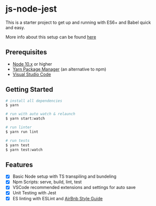 # js-node-jest

This is a starter project to get up and running with ES6+ and Babel quick and easy.

More info about this setup can be found [here](https://medium.freecodecamp.org/these-tools-will-help-you-write-clean-code-da4b5401f68e)

## Prerequisites

- [Node 10.x](https://nodejs.org/en/) or higher
- [Yarn Package Manager](https://yarnpkg.com/en/) (an alternative to npm)
- [Visual Studio Code](https://code.visualstudio.com/)

## Getting Started

```bash
# install all dependencies
$ yarn

# run with auto watch & relaunch
$ yarn start:watch

# run linter
$ yarn run lint

# run tests
$ yarn test
$ yarn test:watch
```

## Features

- [x] Basic Node setup with TS transpiling and bundeling
- [x] Npm Scripts: serve, build, lint, test
- [x] VSCode recommended extensions and settings for auto save
- [x] Unit Testing with Jest
- [x] ES linting with ESLint and [AirBnb Style Guide](https://github.com/airbnb/javascript)
